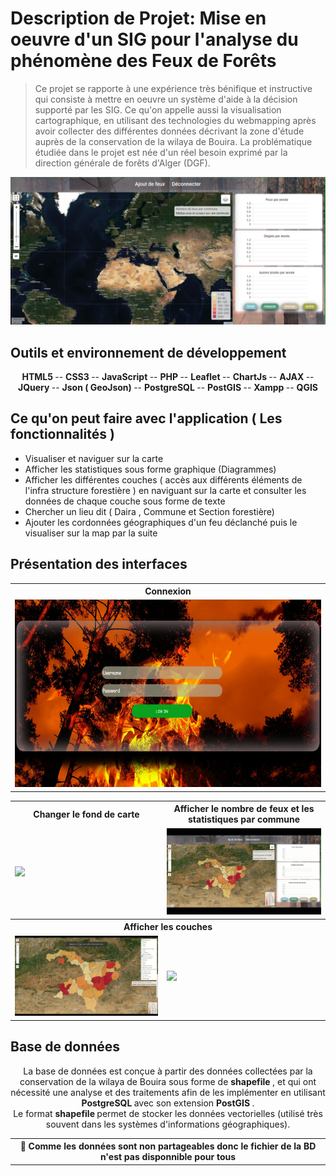 
# Description de Projet: Mise en oeuvre d'un SIG pour l'analyse du phénomène des Feux de Forêts 

> Ce projet se rapporte à une expérience très bénifique et instructive qui consiste à mettre en oeuvre un système d'aide à la décision supporté par les SIG.
Ce qu'on appelle aussi la visualisation cartographique, en utilisant des technologies du webmapping après avoir collecter des différentes données décrivant la zone 
d'étude auprès de la conservation de la wilaya de Bouira.
La problématique étudiée dans le projet est née d'un réel besoin exprimé par la direction générale de forêts d'Alger (DGF).

<div align="center">
  <img src="captures/first.png" alt="first page" />
</div>

## Outils et environnement de développement
<div align="center">
       <b> HTML5 </b>
    -- <b> CSS3 </b>
    -- <b> JavaScript </b>
    -- <b> PHP </b>
    -- <b> Leaflet </b>
    -- <b> ChartJs </b>
    -- <b> AJAX   </b>
    -- <b> JQuery  </b>
    -- <b> Json ( GeoJson) </b>
    -- <b> PostgreSQL </b>
    -- <b> PostGIS </b>
    -- <b> Xampp </b>
    -- <b> QGIS </b>
</div>

## Ce qu'on peut faire avec l'application ( Les fonctionnalités )
- Visualiser et naviguer sur la carte 
- Afficher les statistiques sous forme graphique (Diagrammes) 
- Afficher les différentes couches ( accès aux différents éléments de l'infra structure forestière ) en naviguant sur la carte et consulter les données de chaque couche sous forme de texte 
- Chercher un lieu dit ( Daira , Commune et Section forestière)
- Ajouter les cordonnées géographiques d'un feu déclanché puis le visualiser sur la map par la suite 

## Présentation des interfaces 
<table align="center">
  <tr> <th> Connexion </th> </tr>
  <tr>
    <td> <img src="captures/login.png" width="600" height="300"/></td>
  </tr>
</table>
<table align="center">
  <tr> 
         <th > Changer le fond de carte </th>
         <th> Afficher le nombre de feux et les statistiques par commune </th>
  </tr>
  <tr>
    <td>  <img src="https://github.com/Chahrazed-DJ/DGF-FireApp/blob/main/captures/P1.gif" />  </td>
    <td>  <img src="https://github.com/Chahrazed-DJ/DGF-FireApp/blob/main/captures/P2.gif" />  </td>
  </tr>
  
  <tr> 
         <th colspan="2"> Afficher les couches </th>  
  </tr>
  <tr>
    <td>  <img src="https://github.com/Chahrazed-DJ/DGF-FireApp/blob/main/captures/P3.gif" />  </td>
    <td>  <img src="https://github.com/Chahrazed-DJ/DGF-FireApp/blob/main/captures/P4.gif" />  </td>
  </tr>
</table>

## Base de données
<p align="center">
La base de données est conçue à partir des données collectées par la conservation de la wilaya de Bouira sous forme de <b> shapefile </b>, et qui ont nécessité une analyse
et des traitements afin de les implémenter en utilisant <b> PostgreSQL </b> avec son extension <b> PostGIS </b>. </br>
Le format <b> shapefile </b> permet de stocker les données vectorielles (utilisé très souvent dans les systèmes d'informations géographiques).
</p>

<table align="center">
  <tr>
    <th>
    📝 Comme les données sont non partageables donc le fichier de la BD n'est pas disponnible pour tous
    </th>
  </tr>
</table>
